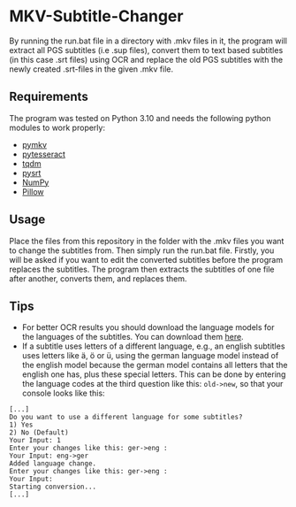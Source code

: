 # MKV-Subtitle-Changer

By running the run.bat file in a directory with .mkv files in it, the program will extract all PGS subtitles (i.e .sup files), convert them to text based subtitles (in this case .srt files) using OCR and replace the old PGS subtitles with the newly created .srt-files in the given .mkv file.

## Requirements
The program was tested on Python 3.10 and needs the following python modules to work properly:
- [pymkv](https://github.com/sheldonkwoodward/pymkv)
- [pytesseract](https://github.com/madmaze/pytesseract)
- [tqdm](https://github.com/tqdm/tqdm)
- [pysrt](https://github.com/byroot/pysrt)
- [NumPy](https://numpy.org/)
- [Pillow](https://github.com/python-pillow/Pillow)

## Usage
Place the files from this repository in the folder with the .mkv files you want to change the subtitles from. Then simply run the run.bat file. Firstly, you will be asked if you want to edit the converted subtitles before the program replaces the subtitles. The program then extracts the subtitles of one file after another, converts them, and replaces them.

## Tips
- For better OCR results you should download the language models for the languages of the subtitles. You can download them [here](https://tesseract-ocr.github.io/tessdoc/Data-Files.html).
- If a subtitle uses letters of a different language, e.g., an english subtitles uses letters like ä, ö or ü, using the german language model instead of the english model because the german model contains all letters that the english one has, plus these special letters. This can be done by entering the language codes at the third question like this: `old->new`, so that your console looks like this:
 ```
 [...]
 Do you want to use a different language for some subtitles?
 1) Yes
 2) No (Default)
 Your Input: 1
 Enter your changes like this: ger->eng :
 Your Input: eng->ger
 Added language change.
 Enter your changes like this: ger->eng :
 Your Input:
 Starting conversion...
 [...]
 ```
